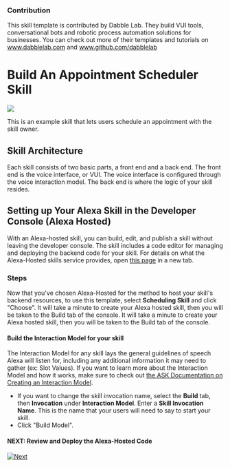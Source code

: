 ### Contribution
This skill template is contributed by Dabble Lab. They build VUI tools, conversational bots and robotic process automation solutions for businesses. You can check out more of their templates and tutorials on www.dabblelab.com and www.github.com/dabblelab

# Build An Appointment Scheduler Skill
<img src="https://m.media-amazon.com/images/G/01/mobile-apps/dex/alexa/alexa-skills-kit/tutorials/quiz-game/header._TTH_.png" />

This is an example skill that lets users schedule an appointment with the skill owner. 

## Skill Architecture
Each skill consists of two basic parts, a front end and a back end.
The front end is the voice interface, or VUI.
The voice interface is configured through the voice interaction model.
The back end is where the logic of your skill resides.

## Setting up Your Alexa Skill in the Developer Console (Alexa Hosted)

With an Alexa-hosted skill, you can build, edit, and publish a skill without leaving the developer console.
The skill includes a code editor for managing and deploying the backend code for your skill.
For details on what the Alexa-Hosted skills service provides, open [this page](https://developer.amazon.com/docs/hosted-skills/build-a-skill-end-to-end-using-an-alexa-hosted-skill.html) in a new tab.

### Steps
Now that you've chosen Alexa-Hosted for the method to host your skill's backend resources, to use this template, select **Scheduling Skill** and click "Choose". It will take a minute to create your Alexa hosted skill, then you will be taken to the Build tab of the console. It will take a minute to create your Alexa hosted skill, then you will be taken to the Build tab of the console.


 #### Build the Interaction Model for your skill

The Interaction Model for any skill lays the general guidelines of speech Alexa will listen for, including any additional information it may need to gather (ex: Slot Values). If you want to learn more about the Interaction Model and how it works, make sure to check out [the ASK Documentation on Creating an Interaction Model](https://developer.amazon.com/docs/custom-skills/create-the-interaction-model-for-your-skill.html).

- If you want to change the skill invocation name, select the **Build** tab, then **Invocation** under **Interaction Model**. Enter a **Skill Invocation Name**. This is the name that your users will need to say to start your skill.
- Click "Build Model".


#### NEXT: Review and Deploy the Alexa-Hosted Code
[![Next](https://m.media-amazon.com/images/G/01/mobile-apps/dex/alexa/alexa-skills-kit/tutorials/general/buttons/next._TTH_.png)](./instructions/create-alexa-hosted-function.md)